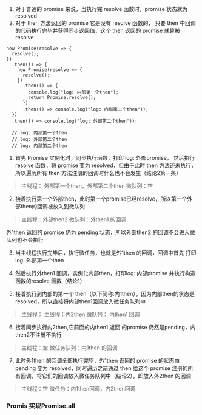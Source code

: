 1. 对于普通的 promise 来说，当执行完 resolve 函数时，promise 状态就为 resolved
2. 对于 then 方法返回的 promise 它是没有 resolve 函数的，
    只要 then 中回调的代码执行完毕并获得同步返回值，这个 then 返回的 promise 就算被 resolve

```
new Promise(resolve => {
  resolve();
})
  .then(() => {
    new Promise(resolve => {
      resolve();
    })
      .then(() => {
        console.log("log: 内部第一个then");
        return Promise.resolve();
      })
      .then(() => console.log("log: 内部第二个then"));
  })
  .then(() => console.log("log: 外部第二个then"));
  
  // log: 内部第一个then
  // log: 外部第二个then
  // log: 内部第二个then

```
1. 首先 Promise 实例化时，同步执行函数，打印 log: 外部promise，
然后执行 resolve 函数，将 promise 变为 resolved，但由于此时 then 方法还未执行，所以遍历所有 then 方法注册的回调时什么也不会发生（结论2第一条）
> 主线程： 外部第一个then，外部第二个then
> 微队列：空

2. 接着执行第一个外部then，此时第一个promise已经resolve，所以第一个外部then的回调被放入到微队列
> 主线程：外部then2
> 微队列：外then1 的回调

外1then 返回的 promise 仍为 pending 状态，所以外部then2 的回调不会进入微队列也不会执行

3. 当主线程执行完毕后，执行微任务，也就是外1then 的回调，回调中首先 打印log: 外部第一个then

4. 然后执行外then1 回调，实例化内部then，打印log: 内部promise
并执行构造函数的resolve 函数（结论1）
5. 接着执行到内部的第一个 then（以下简称:内1then），因为内部then的状态是resolved，所以直接将内部then1回调放入微任务队列中
> 主线程： 主线程：内2then
> 微队列： 内then1 回调

6. 接着同步执行内2then,它前面的内then1 返回 的promise 仍然是pending，内then2不注册不执行
> 主线程：空
> 微任务队列：内1then 的回调
7. 此时外1then 的回调全部执行完毕，外1then 返回的 promise 的状态由 pending 变为 resolved，同时遍历之前通过 then 给这个 promise 注册的所有回调，将它们的回调放入微任务队列中（结论2），即放入外2then 的回调

> 主线程：空
微任务：内1then回调，内2then回调

### Promis 实现Promise.all


